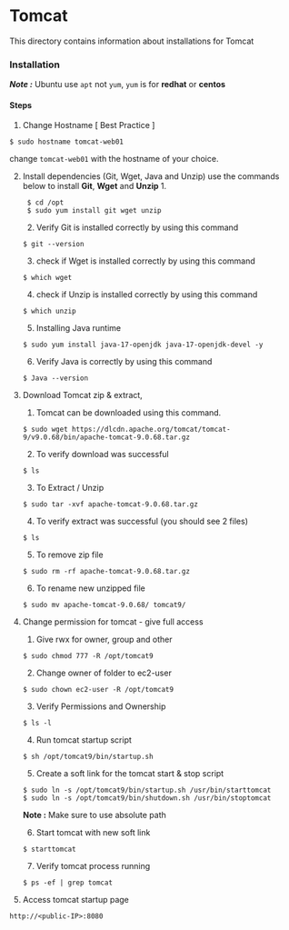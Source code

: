 # Tomcat

This directory contains information about installations for Tomcat 

### Installation

***Note :***  Ubuntu use `apt` not `yum`, `yum` is for **redhat** or **centos**

#### Steps

1. Change Hostname [ Best Practice ] 
```shell
$ sudo hostname tomcat-web01
``` 
change `tomcat-web01` with the hostname of your choice.

2. Install dependencies (Git, Wget, Java and Unzip)
use the commands below to install **Git**, **Wget** and **Unzip**
    1. 
   ```shell
    $ cd /opt
    $ sudo yum install git wget unzip 
    ```
    2. Verify Git is installed correctly by using this command
    ```shell
    $ git --version
    ```
    3. check if Wget is installed correctly by using this command
    ```shell
    $ which wget
    ```
    4. check if Unzip is installed correctly by using this command
    ```shell
    $ which unzip
    ```
    5. Installing Java runtime
    ```shell
    $ sudo yum install java-17-openjdk java-17-openjdk-devel -y 
    ```
    6. Verify Java is correctly by using this command
    ```shell
    $ Java --version
    ```
3. Download Tomcat zip & extract, 

   1. Tomcat can be downloaded using this command.
    ```shell
    $ sudo wget https://dlcdn.apache.org/tomcat/tomcat-9/v9.0.68/bin/apache-tomcat-9.0.68.tar.gz 
    ```
    2. To verify download was successful
    ```shell
    $ ls
    ```
    3. To Extract / Unzip 
    ```shell
    $ sudo tar -xvf apache-tomcat-9.0.68.tar.gz
    ```
    4. To verify extract was successful (you should see 2 files)
    ```shell
    $ ls   
    ```
    5. To remove zip file
    ```shell
    $ sudo rm -rf apache-tomcat-9.0.68.tar.gz
    ```
    6. To rename new unzipped file
    ```shell
    $ sudo mv apache-tomcat-9.0.68/ tomcat9/
    ```
4. Change permission for tomcat - give full access

    1. Give rwx for owner, group and other
    ```shell 
    $ sudo chmod 777 -R /opt/tomcat9
    ```
    2. Change owner of folder to ec2-user
    ```shell
    $ sudo chown ec2-user -R /opt/tomcat9
    ```
    3. Verify Permissions and Ownership
    ```shell
    $ ls -l
    ```
    4. Run tomcat startup script
    ```shell
    $ sh /opt/tomcat9/bin/startup.sh
    ```
    5. Create a soft link for the tomcat start & stop script
    ```shell
    $ sudo ln -s /opt/tomcat9/bin/startup.sh /usr/bin/starttomcat 
    $ sudo ln -s /opt/tomcat9/bin/shutdown.sh /usr/bin/stoptomcat
    ``` 
    **Note :** Make sure to use absolute path

    6. Start tomcat with new soft link
    ```shell
    $ starttomcat
    ```
    7. Verify tomcat process running
    ```shell
    $ ps -ef | grep tomcat
    ```
   
5. Access tomcat startup page

`http://<public-IP>:8080`
